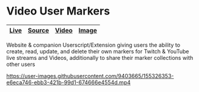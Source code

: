 [video-user-markers image]: https://user-images.githubusercontent.com/9403665/213323973-3b3c4e6c-2212-44f8-94f3-50d25918d842.png "navigation of all userscript features"
[video-user-markers video]: https://user-images.githubusercontent.com/9403665/155326353-e6eca746-ebb3-421b-99d1-674666e4554d.mp4
[video-user-markers live]: https://vum.rascaltwo.com/
[video-user-markers source]: https://github.com/RascalTwo/VideoUserMarkers

# Video User Markers

| [Live][video-user-markers live] | [Source][video-user-markers source] | [Video][video-user-markers video] | [Image][video-user-markers image] |
| - | - | - | - |

Website & companion Userscript/Extension giving users the ability to create, read, update, and delete their own markers for Twitch & YouTube live streams and Videos, additionally to share their marker collections with other users

https://user-images.githubusercontent.com/9403665/155326353-e6eca746-ebb3-421b-99d1-674666e4554d.mp4
